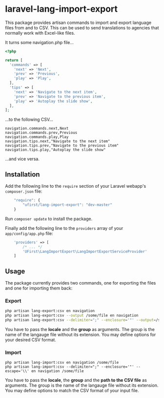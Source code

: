 laravel-lang-import-export
==========================

This package provides artisan commands to import and export language files from and to CSV. This can be used to send translations to agencies that normally work with Excel-like files.

It turns some navigation.php file...

```php
<?php

return [
  'commands' => [
    'next' => 'Next',
    'prev' => 'Previous',
    'play' => 'Play',
  ],
  'tips' => [
    'next' => 'Navigate to the next item',
    'prev' => 'Navigate to the previous item',
    'play' => 'Autoplay the slide show',
  ],
];
```
...to the following CSV...

```CSV
navigation.commands.next,Next
navigation.commands.prev,Previous
navigation.commands.play,Play
navigation.tips.next,"Navigate to the next item"
navigation.tips.prev,"Navigate to the previous item"
navigation.tips.play,"Autoplay the slide show"

```
...and vice versa.

Installation
------------

Add the following line to the `require` section of your Laravel webapp's `composer.json` file:

```javascript
    "require": {
        "ufirst/lang-import-export": "dev-master"
    }
```


Run `composer update` to install the package.


Finally add the following line to the `providers` array of your `app/config/app.php` file:

```php
    'providers' => [
        /* ... */
        'UFirst\LangImportExport\LangImportExportServiceProvider'
    ]
```

Usage
-----

The package currently provides two commands, one for exporting the files and one for importing them back:

### Export

```bash
php artisan lang-export:csv en navigation
php artisan lang-export:csv --output /some/file en navigation
php artisan lang-export:csv --delimiter=";" --enclosure='"' --output=/some/file en navigation
```

You have to pass the __locale__ and the __group__ as arguments. The group is the name of the langauge file without its extension. You may define options for your desired CSV format.

### Import


```
php artisan lang-import:csv en navigation /some/file
php artisan lang-import:csv --delimiter=";" --enclosure='"' --escape='\\' en navigation /some/file
```

You have to pass  the __locale__, the __group__ and the __path to the CSV file__ as arguments. The group is the name of the langauge file without its extension. You may define options to match the CSV format of your input file.
